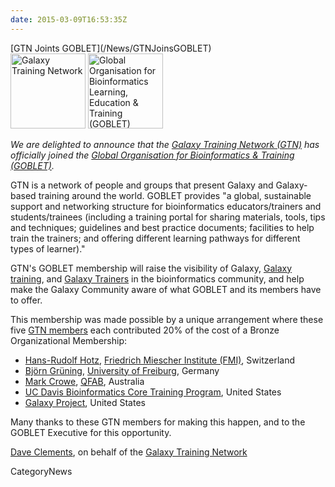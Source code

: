 ```yaml
---
date: 2015-03-09T16:53:35Z
---
```

<div class='newsItemHeader'>[GTN Joints GOBLET](/News/GTNJoinsGOBLET)</div>

<div class='right'>
<a href='/Teach'><img src='/Images/Logos/GTNLogo600.png' alt='Galaxy Training Network' height="120" /></a>
<a href='http://mygoblet.org'><img src='/Images/Logos/GobletLogo.png' alt='Global Organisation for Bioinformatics Learning, Education & Training (GOBLET)' height="120" /></a>
</div>

*We are delighted to announce that the [Galaxy Training Network (GTN)](/Teach/GTN) has officially joined the [Global Organisation for Bioinformatics & Training (GOBLET)](http://mygoblet.org).*

GTN is a network of people and groups that present  Galaxy and Galaxy-based training around the world.  GOBLET provides "a global, sustainable support and networking structure for bioinformatics educators/trainers and students/trainees (including a training portal for sharing materials, tools, tips and techniques; guidelines and best practice documents; facilities to help train the trainers; and offering different learning pathways for different types of learner)."

GTN's GOBLET membership will raise the visibility of Galaxy, [Galaxy training](/Teach/Resources), and [Galaxy Trainers](/Teach/Trainers) in the bioinformatics community, and help make the Galaxy Community aware of what GOBLET and its members have to offer.

This membership was made possible by a unique arrangement where these five [GTN members](/Teach/Trainers) each contributed 20% of the cost of a Bronze Organizational Membership:

* [Hans-Rudolf Hotz](/HansrudolfHotz), [Friedrich Miescher Institute (FMI)](http://www.fmi.ch/), Switzerland
* [Björn Grüning](/BjoernGruening), [University of Freiburg](http://www.uni-freiburg.de/), Germany
* [Mark Crowe](http://www.qfab.org/mark-crowe/), [QFAB](http://www.qfab.org/), Australia
* [UC Davis Bioinformatics Core Training Program](http://training.bioinformatics.ucdavis.edu/), United States
* [Galaxy Project](http://galaxyproject.org/), United States

Many thanks to these GTN members for making this happen, and to the GOBLET Executive for this opportunity.

[Dave Clements](/DaveClements), on behalf of the [Galaxy Training Network](/Teach/Trainers)


CategoryNews
